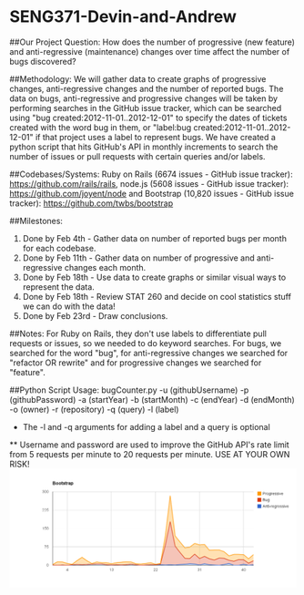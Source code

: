 # SENG371-Devin-and-Andrew

##Our Project Question: 
How does the number of progressive (new feature) and anti-regressive (maintenance) changes over time affect the number of bugs discovered?

##Methodology: 
We will gather data to create graphs of progressive changes, anti-regressive changes and the number of reported bugs. The data on bugs, anti-regressive and progressive changes will be taken by performing searches in the GitHub issue tracker, which can be searched using "bug created:2012-11-01..2012-12-01" to specify the dates of tickets created with the word bug in them, or "label:bug created:2012-11-01..2012-12-01" if that project uses a label to represent bugs. We have created a python script that hits GitHub's API in monthly increments to search the number of issues or pull requests with certain queries and/or labels.

##Codebases/Systems: 
Ruby on Rails (6674 issues - GitHub issue tracker): https://github.com/rails/rails, node.js (5608 issues - GitHub issue tracker): https://github.com/joyent/node and Bootstrap (10,820 issues - GitHub issue tracker): https://github.com/twbs/bootstrap

##Milestones: 
1. Done by Feb 4th - Gather data on number of reported bugs per month for each codebase.
2. Done by Feb 11th - Gather data on number of progressive and anti-regressive changes each month.
3. Done by Feb 18th - Use data to create graphs or similar visual ways to represent the data.
4. Done by Feb 18th - Review STAT 260 and decide on cool statistics stuff we can do with the data!
5. Done by Feb 23rd - Draw conclusions.

##Notes:
For Ruby on Rails, they don't use labels to differentiate pull requests or issues, so we needed to do keyword searches. For bugs, we searched for the word "bug", for anti-regressive changes we searched for "refactor OR rewrite" and for progressive changes we searched for "feature".

##Python Script Usage:
bugCounter.py -u (githubUsername) -p (githubPassword) -a (startYear) -b (startMonth) -c (endYear) -d (endMonth) -o (owner) -r (repository) -q (query) -l (label)

* The -l and -q arguments for adding a label and a query is optional

** Username and password are used to improve the GitHub API's rate limit from 5 requests per minute to 20 requests per minute. USE AT YOUR OWN RISK!
![Bootstrap](Bootstrap.png "Bootstrap")